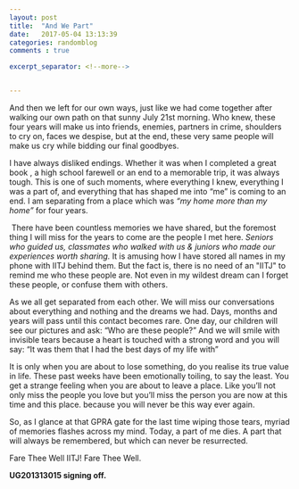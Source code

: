 ```yaml
---
layout: post
title:  "And We Part"
date:   2017-05-04 13:13:39
categories: randomblog
comments : true

excerpt_separator: <!--more-->


---
```


And then we left for our own ways, just like we had come together after walking our own path on that sunny July 21st morning. Who knew, these four years will make us into friends, enemies, partners in crime, shoulders to cry on, faces we despise, but at the end, these very same people will make us cry while bidding our final goodbyes.  

<!--more-->

I have always disliked endings. Whether it was when I completed a great book , a high school farewell or an end to a memorable trip, it was always tough. This is one of such moments, where everything I knew, everything I was a part of, and everything that has shaped me into “me” is coming to an end. I am separating from a place which was *“my home more than my home”* for four years.  

 There have been countless memories we have shared, but the foremost thing I will miss for the years to come are the people I met here. *Seniors who guided us, classmates who walked with us & juniors who made our experiences worth sharing.* It is amusing how I have stored all names in my phone with IITJ behind them. But the fact is, there is no need of an "IITJ" to remind me who these people are. Not even in my wildest dream can I forget these people, or confuse them with others.

As we all get separated from each other. We will miss our conversations about everything and nothing and the dreams we had. Days, months and years will pass until this contact becomes rare. One day, our children will see our pictures and ask: “Who are these people?” And we will smile with invisible tears because a heart is touched with a strong word and you will say: “It was  them that I had the best days of my life with”

It is only when you are about to lose something, do you realise its true value in life. These past weeks have been emotionally toiling, to say the least. You get a strange feeling when you are about to leave a place. Like you’ll not only miss the people you love but you’ll miss the person you are now at this time and this place. because you will never be this way ever again. 

So, as I glance at that GPRA gate for the last time wiping those tears, myriad of memories flashes across my mind. Today, a part of me dies. A part that will always be remembered, but which can never be resurrected.

Fare Thee Well IITJ! Fare Thee Well.

**UG201313015 signing off.**
